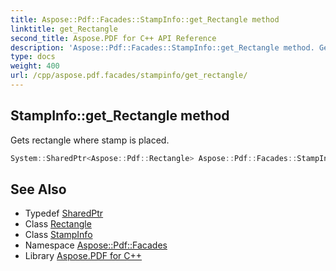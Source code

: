 ```yaml
---
title: Aspose::Pdf::Facades::StampInfo::get_Rectangle method
linktitle: get_Rectangle
second_title: Aspose.PDF for C++ API Reference
description: 'Aspose::Pdf::Facades::StampInfo::get_Rectangle method. Gets rectangle where stamp is placed in C++.'
type: docs
weight: 400
url: /cpp/aspose.pdf.facades/stampinfo/get_rectangle/
---
```

## StampInfo::get_Rectangle method


Gets rectangle where stamp is placed.

```cpp
System::SharedPtr<Aspose::Pdf::Rectangle> Aspose::Pdf::Facades::StampInfo::get_Rectangle() const
```

## See Also

* Typedef [SharedPtr](../../../system/sharedptr/)
* Class [Rectangle](../../../aspose.pdf/rectangle/)
* Class [StampInfo](../)
* Namespace [Aspose::Pdf::Facades](../../)
* Library [Aspose.PDF for C++](../../../)

